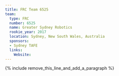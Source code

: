 ```yaml
---
title: FRC Team 6525
team:
  type: FRC
  number: 6525
  name: Greater Sydney Robotics
  rookie_year: 2017
  location: Sydney, New South Wales, Australia
  sponsors:
  - Sydney TAFE
  links:
    Website:
---
```


{% include remove_this_line_and_add_a_paragraph %}
